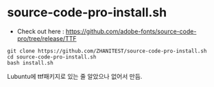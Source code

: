 # source-code-pro-install.sh

* Check out here : https://github.com/adobe-fonts/source-code-pro/tree/release/TTF

```
git clone https://github.com/ZHANITEST/source-code-pro-install.sh
cd source-code-pro-install.sh
bash install.sh
```

Lubuntu에 ttf패키지로 있는 줄 알았으나 없어서 만듬.
